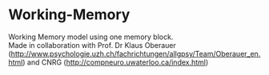 # Working-Memory
Working Memory model using one memory block. <br>
Made in collaboration with Prof. Dr Klaus Oberauer (http://www.psychologie.uzh.ch/fachrichtungen/allgpsy/Team/Oberauer_en.html) and CNRG (http://compneuro.uwaterloo.ca/index.html)
